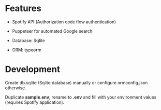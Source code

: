 
# Features

- Spotify API (Authorization code flow authentication)

- Puppeteer for automated Google search

- Database: Sqlite

- ORM: typeorm


# Development

Create db.sqlite (Sqlite database) manually or configure ormconfig.json otherwise.

Duplicate **sample.env**, rename to **.env** and fill with your environment values (requires Spotify application).
